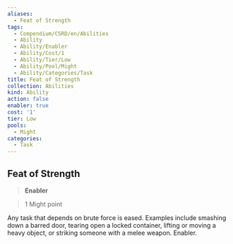 ```yaml
---
aliases:
  - Feat of Strength
tags:
  - Compendium/CSRD/en/Abilities
  - Ability
  - Ability/Enabler
  - Ability/Cost/1
  - Ability/Tier/Low
  - Ability/Pool/Might
  - Ability/Categories/Task
title: Feat of Strength
collection: Abilities
kind: Ability
action: false
enabler: true
cost: '1'
tier: Low
pools:
  - Might
categories:
  - Task
---
```

## Feat of Strength    
>**Enabler**    
>1 Might point  
    
Any task that depends on brute force is eased. Examples include smashing down a barred door, tearing open a locked container, lifting or moving a heavy object, or striking someone with a melee weapon. Enabler.